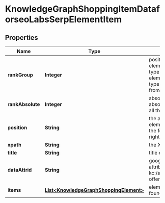 

# KnowledgeGraphShoppingItemDataforseoLabsSerpElementItem


## Properties

| Name | Type | Description | Notes |
|------------ | ------------- | ------------- | -------------|
|**rankGroup** | **Integer** | position within a group of elements with identical type values positions of elements with different type values are omitted from rank_group |  [optional] |
|**rankAbsolute** | **Integer** | absolute rank in SERP absolute position among all the elements in SERP |  [optional] |
|**position** | **String** | the alignment of the element in SERP can take the following values: left, right |  [optional] |
|**xpath** | **String** | the XPath of the element |  [optional] |
|**title** | **String** | title of the result in SERP |  [optional] |
|**dataAttrid** | **String** | google defined data attribute ID example: kc:/shopping/gpc:organic-offers |  [optional] |
|**items** | [**List&lt;KnowledgeGraphShoppingElement&gt;**](KnowledgeGraphShoppingElement.md) | elements of search results found in SERP |  [optional] |



